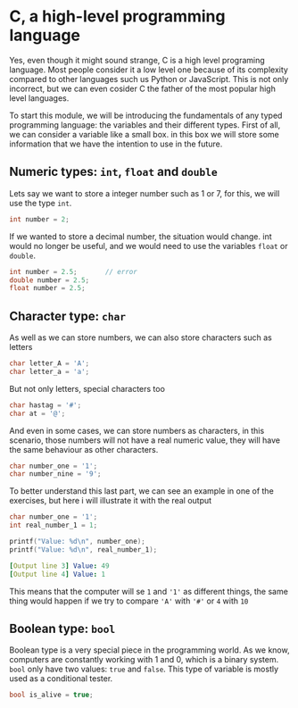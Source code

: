 # C, a high-level programming language

Yes, even though it might sound strange, C is a high level programing language. Most people consider it a low level one because of 
its complexity compared to other languages such us Python or JavaScript. This is not only incorrect, but we can even cosider C the 
father of the most popular high level languages.

To start this module, we will be introducing the fundamentals of any typed programming language: the variables and their different 
types. First of all, we can consider a variable like a small box. in this box we will store some information that we have the 
intention to use in the future. 

## Numeric types: `int`, `float` and `double`

Lets say we want to store a integer number such as 1 or 7, for this, we will use the type `int`.
``` C
int number = 2;
```
If we wanted to store a decimal number, the situation would change. int would no longer be useful, and we would need to use the 
variables `float` or `double`.
``` C
int number = 2.5;       // error
double number = 2.5;
float number = 2.5;
```

## Character type: `char`

As well as we can store numbers, we can also store characters such as letters
``` C
char letter_A = 'A';
char letter_a = 'a';
```
But not only letters, special characters too
``` C
char hastag = '#';
char at = '@';
```
And even in some cases, we can store numbers as characters, in this scenario, those numbers will not have a real numeric value, they
will have the same behaviour as other characters.
``` C
char number_one = '1';
char number_nine = '9';
```
To better understand this last part, we can see an example in one of the exercises, but here i will illustrate it with the
real output
``` C
char number_one = '1';
int real_number_1 = 1;

printf("Value: %d\n", number_one);
printf("Value: %d\n", real_number_1);
```
``` yaml
[Output line 3] Value: 49
[Output line 4] Value: 1
```
This means that the computer will se `1` and `'1'` as different things, the same thing would happen if we try to compare `'A'` 
with `'#'` or `4` with `10`

## Boolean type: `bool`

Boolean type is a very special piece in the programming world. As we know, computers are constantly working with 1 and 0, which 
is a binary system. `bool` only have two values: `true` and `false`. This type of variable is mostly used as a conditional tester.
``` C
bool is_alive = true;
```

